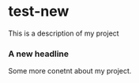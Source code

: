# test-new
This is a description of my project

### A new headline
Some more conetnt about my project.